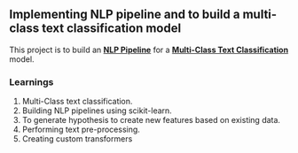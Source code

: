 ## Implementing NLP pipeline and to build a multi-class text classification model<br/>

This project is to build an <ins>**NLP Pipeline**</ins> for a <ins>**Multi-Class Text Classification**</ins> model.

### Learnings<br/>
1. Multi-Class text classification.<br/>
2. Building NLP pipelines using scikit-learn.<br/>
3. To generate hypothesis to create new features based on existing data.<br/>
4. Performing text pre-processing.<br/>
5. Creating custom transformers<br/>
